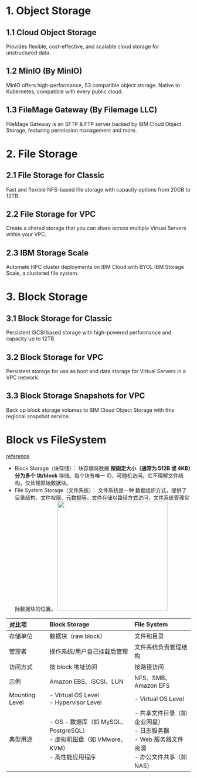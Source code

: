 # 1. Object Storage
## 1.1 Cloud Object Storage
Provides flexible, cost-effective, and scalable cloud storage for unstructured data.

## 1.2 MinIO (By MinIO)
MinIO offers high-performance, S3 compatible object storage. Native to Kubernetes, compatible with every public cloud.

## 1.3 FileMage Gateway (By Filemage LLC)
FileMage Gateway is an SFTP & FTP server backed by IBM Cloud Object Storage, featuring permission management and more.


# 2. File Storage
## 2.1 File Storage for Classic
Fast and flexible NFS-based file storage with capacity options from 20GB to 12TB.

## 2.2 File Storage for VPC
Create a shared storage that you can share across multiple Virtual Servers within your VPC.

## 2.3 IBM Storage Scale
Automate HPC cluster deployments on IBM Cloud with BYOL IBM Storage Scale, a clustered file system.


# 3. Block Storage
## 3.1 Block Storage for Classic
Persistent iSCSI based storage with high-powered performance and capacity up to 12TB.

## 3.2 Block Storage for VPC
Persistent storage for use as boot and data storage for Virtual Servers in a VPC network.

## 3.3 Block Storage Snapshots for VPC
Back up block storage volumes to IBM Cloud Object Storage with this regional snapshot service.



# Block vs FileSystem
[reference](https://www.youtube.com/watch?v=PmxWTTpXNLI&ab_channel=IBMTechnology)

- Block Storage（块存储）： 块存储将数据 **按固定大小（通常为 512B 或 4KB）分为多个 块/block** 存储。每个块有唯一 ID，可随机访问。它不理解文件结构，仅处理原始数据块。
- File System Storage（文件系统）： 文件系统是一种 数据组织方式，提供了目录结构、文件权限、元数据等。文件存储以路径方式访问，文件系统管理实际数据块的位置。
    <img src="./../imgs/fs.png" width=300/>



|对比项 | Block Storage | File System|
|:-|:-|:-|
|存储单位 | 数据块（raw block） | 文件和目录|
|管理者 | 操作系统/用户自己挂载后管理 | 文件系统负责管理结构|
|访问方式 | 按 block 地址访问 | 按路径访问|
|示例 | Amazon EBS、iSCSI、LUN | NFS、SMB、Amazon EFS|
|Mounting Level|- Virtual OS Level <br/> - Hypervisor Level |- Virtual OS Level |
|典型用途 | - OS - 数据库（如 MySQL、PostgreSQL）<br/>- 虚拟机磁盘（如 VMware、KVM）<br/>- 高性能应用程序 | - 共享文件目录（如企业网盘）<br/>- 日志服务器<br/>- Web 服务器文件资源<br/>- 办公文件共享（如 NAS）|

